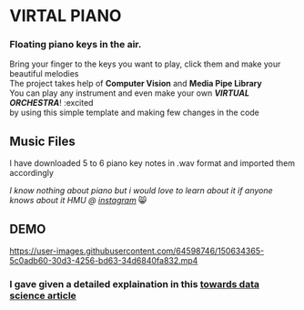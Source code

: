 # VIRTAL PIANO
### Floating piano keys in the air.<BR>
Bring your finger to the keys you want to play, click them and make your beautiful melodies<br>
The project takes help of **Computer Vision** and **Media Pipe Library** <br>
You can play any instrument and even make your own ***VIRTUAL ORCHESTRA***! :excited <br>
by using this simple template and making few changes in the code

## Music Files
I have downloaded 5 to 6 piano key notes in .wav format and imported them accordingly <br>

_I know nothing about piano but i would love to learn about it if anyone knows about it HMU @ [instagram](https://www.instagram.com/fruitykernel/)_ 😸 
  
## DEMO
  

https://user-images.githubusercontent.com/64598746/150634365-5c0adb60-30d3-4256-bd63-34d6840fa832.mp4


  
### I gave given a detailed explaination in this [towards data science article](https://towardsdatascience.com/instruments-in-the-air-using-python-and-mediapipe-e2576819ef8a)





